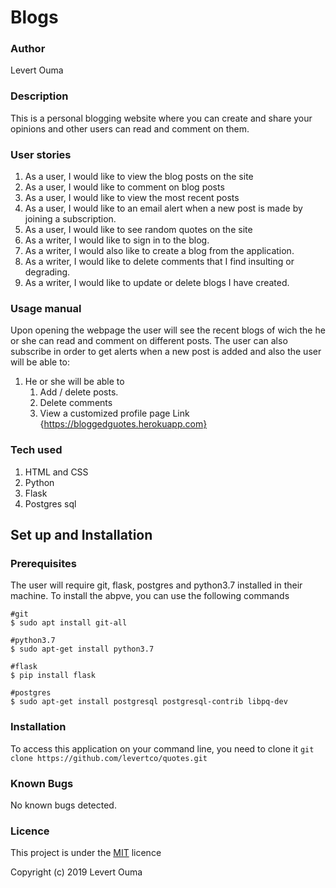 # Blogs

### Author
Levert Ouma

### Description
This is a personal blogging website where you can create and share your opinions and other users can read and comment on them.

### User stories
1. As a user, I would like to view the blog posts on the site
2. As a user, I would like to comment on blog posts
3. As a user, I would like to view the most recent posts
4. As a user, I would like to an email alert when a new post is made by joining a subscription.
5. As a user, I would like to see random quotes on the site
6. As a writer, I would like to sign in to the blog.
7. As a writer, I would also like to create a blog from the application.
8. As a writer, I would like to delete comments that I find insulting or degrading.
9. As a writer, I would like to update or delete blogs I have created.

### Usage manual
Upon opening the webpage the user will see the recent blogs of wich the he or she can read and comment on different posts.
The user can also subscribe in order to get alerts when a new post is added and also the user will be able to:
1. He or she will be able to
    1. Add / delete posts.
    2. Delete comments
    3. View a customized profile page
Link {https://bloggedguotes.herokuapp.com}
### Tech used
1. HTML and CSS
2. Python
3. Flask
4. Postgres sql

## Set up and Installation
### Prerequisites
The user will require git, flask, postgres and python3.7 installed in their machine.
To install the abpve, you can use the following commands
```
#git
$ sudo apt install git-all

#python3.7
$ sudo apt-get install python3.7

#flask
$ pip install flask

#postgres
$ sudo apt-get install postgresql postgresql-contrib libpq-dev
```

### Installation
To access this application on your command line, you need to clone it 
`git clone https://github.com/levertco/quotes.git`

### Known Bugs
No known bugs detected.

### Licence
This project is under the [MIT](https://github.com/levertco/quotes/blob/master/LICENSE) licence

Copyright (c) 2019 Levert Ouma